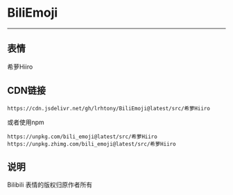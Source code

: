# BiliEmoji
---
## 表情
希萝Hiiro
## CDN链接
```
https://cdn.jsdelivr.net/gh/lrhtony/BiliEmoji@latest/src/希萝Hiiro
```
或者使用npm
```
https://unpkg.com/bili_emoji@latest/src/希萝Hiiro
https://unpkg.zhimg.com/bili_emoji@latest/src/希萝Hiiro
```
## 说明
Bilibili 表情的版权归原作者所有
